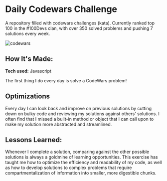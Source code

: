 # Daily Codewars Challenge
A repository filled with codewars challenges (kata). Currently ranked top 100 in the #100Devs clan, with over 350 solved problems and pushing 7 solutions every week.

![codewars](https://github.com/tacbodell/codewars/assets/98131408/a999d8d6-5480-4c61-85c9-e6d8b9ea4156)


## How It's Made:

**Tech used:** Javascript

The first thing I do every day is solve a CodeWars problem!

## Optimizations

Every day I can look back and improve on previous solutions by cutting down on bulky code and reviewing my solutions against others' solutions. I often find that I missed a built-in method or object that I can call upon to make my solution more abstracted and streamlined.

## Lessons Learned:

Whenever I complete a solution, comparing against the other possible solutions is always a goldmine of learning opportunities. This exercise has taught me how to optimize the efficiency and readability of my code, as well as how to develop solutions to complex problems that require compartmentalization of information into smaller, more digestible chunks.




